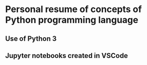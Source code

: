 # Personal resume of concepts of Python programming language

## Use of Python 3
## Jupyter notebooks created in VSCode